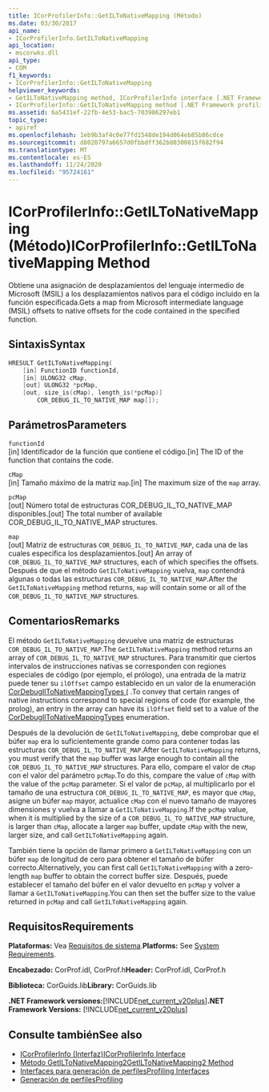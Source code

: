 ```yaml
---
title: ICorProfilerInfo::GetILToNativeMapping (Método)
ms.date: 03/30/2017
api_name:
- ICorProfilerInfo.GetILToNativeMapping
api_location:
- mscorwks.dll
api_type:
- COM
f1_keywords:
- ICorProfilerInfo::GetILToNativeMapping
helpviewer_keywords:
- GetILToNativeMapping method, ICorProfilerInfo interface [.NET Framework profiling]
- ICorProfilerInfo::GetILToNativeMapping method [.NET Framework profiling]
ms.assetid: 6a5431ef-22fb-4e53-bac5-703986297eb1
topic_type:
- apiref
ms.openlocfilehash: 1eb9b3af4c0e77fd1548de194d064eb85b86cdce
ms.sourcegitcommit: d8020797a6657d0fbbdff362b80300815f682f94
ms.translationtype: MT
ms.contentlocale: es-ES
ms.lasthandoff: 11/24/2020
ms.locfileid: "95724161"
---
```

# <a name="icorprofilerinfogetiltonativemapping-method"></a><span data-ttu-id="399d8-102">ICorProfilerInfo::GetILToNativeMapping (Método)</span><span class="sxs-lookup"><span data-stu-id="399d8-102">ICorProfilerInfo::GetILToNativeMapping Method</span></span>

<span data-ttu-id="399d8-103">Obtiene una asignación de desplazamientos del lenguaje intermedio de Microsoft (MSIL) a los desplazamientos nativos para el código incluido en la función especificada.</span><span class="sxs-lookup"><span data-stu-id="399d8-103">Gets a map from Microsoft intermediate language (MSIL) offsets to native offsets for the code contained in the specified function.</span></span>  
  
## <a name="syntax"></a><span data-ttu-id="399d8-104">Sintaxis</span><span class="sxs-lookup"><span data-stu-id="399d8-104">Syntax</span></span>  
  
```cpp  
HRESULT GetILToNativeMapping(  
    [in] FunctionID functionId,  
    [in] ULONG32 cMap,  
    [out] ULONG32 *pcMap,  
    [out, size_is(cMap), length_is(*pcMap)]  
        COR_DEBUG_IL_TO_NATIVE_MAP map[]);  
```  
  
## <a name="parameters"></a><span data-ttu-id="399d8-105">Parámetros</span><span class="sxs-lookup"><span data-stu-id="399d8-105">Parameters</span></span>  

 `functionId`  
 <span data-ttu-id="399d8-106">[in] Identificador de la función que contiene el código.</span><span class="sxs-lookup"><span data-stu-id="399d8-106">[in] The ID of the function that contains the code.</span></span>  
  
 `cMap`  
 <span data-ttu-id="399d8-107">[in] Tamaño máximo de la matriz `map`.</span><span class="sxs-lookup"><span data-stu-id="399d8-107">[in] The maximum size of the `map` array.</span></span>  
  
 `pcMap`  
 <span data-ttu-id="399d8-108">[out] Número total de estructuras COR_DEBUG_IL_TO_NATIVE_MAP disponibles.</span><span class="sxs-lookup"><span data-stu-id="399d8-108">[out] The total number of available COR_DEBUG_IL_TO_NATIVE_MAP structures.</span></span>  
  
 `map`  
 <span data-ttu-id="399d8-109">[out] Matriz de estructuras `COR_DEBUG_IL_TO_NATIVE_MAP`, cada una de las cuales especifica los desplazamientos.</span><span class="sxs-lookup"><span data-stu-id="399d8-109">[out] An array of `COR_DEBUG_IL_TO_NATIVE_MAP` structures, each of which specifies the offsets.</span></span> <span data-ttu-id="399d8-110">Después de que el método `GetILToNativeMapping` vuelva, `map` contendrá algunas o todas las estructuras `COR_DEBUG_IL_TO_NATIVE_MAP`.</span><span class="sxs-lookup"><span data-stu-id="399d8-110">After the `GetILToNativeMapping` method returns, `map` will contain some or all of the `COR_DEBUG_IL_TO_NATIVE_MAP` structures.</span></span>  
  
## <a name="remarks"></a><span data-ttu-id="399d8-111">Comentarios</span><span class="sxs-lookup"><span data-stu-id="399d8-111">Remarks</span></span>  

 <span data-ttu-id="399d8-112">El método `GetILToNativeMapping` devuelve una matriz de estructuras `COR_DEBUG_IL_TO_NATIVE_MAP`.</span><span class="sxs-lookup"><span data-stu-id="399d8-112">The `GetILToNativeMapping` method returns an array of `COR_DEBUG_IL_TO_NATIVE_MAP` structures.</span></span> <span data-ttu-id="399d8-113">Para transmitir que ciertos intervalos de instrucciones nativas se corresponden con regiones especiales de código (por ejemplo, el prólogo), una entrada de la matriz puede tener su `ilOffset` campo establecido en un valor de la enumeración [CorDebugIlToNativeMappingTypes (](../debugging/cordebugiltonativemappingtypes-enumeration.md) .</span><span class="sxs-lookup"><span data-stu-id="399d8-113">To convey that certain ranges of native instructions correspond to special regions of code (for example, the prolog), an entry in the array can have its `ilOffset` field set to a value of the [CorDebugIlToNativeMappingTypes](../debugging/cordebugiltonativemappingtypes-enumeration.md) enumeration.</span></span>  
  
 <span data-ttu-id="399d8-114">Después de la devolución de `GetILToNativeMapping`, debe comprobar que el búfer `map` era lo suficientemente grande como para contener todas las estructuras `COR_DEBUG_IL_TO_NATIVE_MAP`.</span><span class="sxs-lookup"><span data-stu-id="399d8-114">After `GetILToNativeMapping` returns, you must verify that the `map` buffer was large enough to contain all the `COR_DEBUG_IL_TO_NATIVE_MAP` structures.</span></span> <span data-ttu-id="399d8-115">Para ello, compare el valor de `cMap` con el valor del parámetro `pcMap`.</span><span class="sxs-lookup"><span data-stu-id="399d8-115">To do this, compare the value of `cMap` with the value of the `pcMap` parameter.</span></span> <span data-ttu-id="399d8-116">Si el valor de `pcMap`, al multiplicarlo por el tamaño de una estructura `COR_DEBUG_IL_TO_NATIVE_MAP`, es mayor que `cMap`, asigne un búfer `map` mayor, actualice `cMap` con el nuevo tamaño de mayores dimensiones y vuelva a llamar a `GetILToNativeMapping`.</span><span class="sxs-lookup"><span data-stu-id="399d8-116">If the `pcMap` value, when it is multiplied by the size of a `COR_DEBUG_IL_TO_NATIVE_MAP` structure, is larger than `cMap`, allocate a larger `map` buffer, update `cMap` with the new, larger size, and call `GetILToNativeMapping` again.</span></span>  
  
 <span data-ttu-id="399d8-117">También tiene la opción de llamar primero a `GetILToNativeMapping` con un búfer `map` de longitud de cero para obtener el tamaño de búfer correcto.</span><span class="sxs-lookup"><span data-stu-id="399d8-117">Alternatively, you can first call `GetILToNativeMapping` with a zero-length `map` buffer to obtain the correct buffer size.</span></span> <span data-ttu-id="399d8-118">Después, puede establecer el tamaño del búfer en el valor devuelto en `pcMap` y volver a llamar a `GetILToNativeMapping`.</span><span class="sxs-lookup"><span data-stu-id="399d8-118">You can then set the buffer size to the value returned in `pcMap` and call `GetILToNativeMapping` again.</span></span>  
  
## <a name="requirements"></a><span data-ttu-id="399d8-119">Requisitos</span><span class="sxs-lookup"><span data-stu-id="399d8-119">Requirements</span></span>  

 <span data-ttu-id="399d8-120">**Plataformas:** Vea [Requisitos de sistema](../../get-started/system-requirements.md).</span><span class="sxs-lookup"><span data-stu-id="399d8-120">**Platforms:** See [System Requirements](../../get-started/system-requirements.md).</span></span>  
  
 <span data-ttu-id="399d8-121">**Encabezado:** CorProf.idl, CorProf.h</span><span class="sxs-lookup"><span data-stu-id="399d8-121">**Header:** CorProf.idl, CorProf.h</span></span>  
  
 <span data-ttu-id="399d8-122">**Biblioteca:** CorGuids.lib</span><span class="sxs-lookup"><span data-stu-id="399d8-122">**Library:** CorGuids.lib</span></span>  
  
 <span data-ttu-id="399d8-123">**.NET Framework versiones:**[!INCLUDE[net_current_v20plus](../../../../includes/net-current-v20plus-md.md)]</span><span class="sxs-lookup"><span data-stu-id="399d8-123">**.NET Framework Versions:** [!INCLUDE[net_current_v20plus](../../../../includes/net-current-v20plus-md.md)]</span></span>  
  
## <a name="see-also"></a><span data-ttu-id="399d8-124">Consulte también</span><span class="sxs-lookup"><span data-stu-id="399d8-124">See also</span></span>

- [<span data-ttu-id="399d8-125">ICorProfilerInfo (Interfaz)</span><span class="sxs-lookup"><span data-stu-id="399d8-125">ICorProfilerInfo Interface</span></span>](icorprofilerinfo-interface.md)
- [<span data-ttu-id="399d8-126">Método GetILToNativeMapping2</span><span class="sxs-lookup"><span data-stu-id="399d8-126">GetILToNativeMapping2 Method</span></span>](icorprofilerinfo4-getiltonativemapping2-method.md)
- [<span data-ttu-id="399d8-127">Interfaces para generación de perfiles</span><span class="sxs-lookup"><span data-stu-id="399d8-127">Profiling Interfaces</span></span>](profiling-interfaces.md)
- [<span data-ttu-id="399d8-128">Generación de perfiles</span><span class="sxs-lookup"><span data-stu-id="399d8-128">Profiling</span></span>](index.md)
